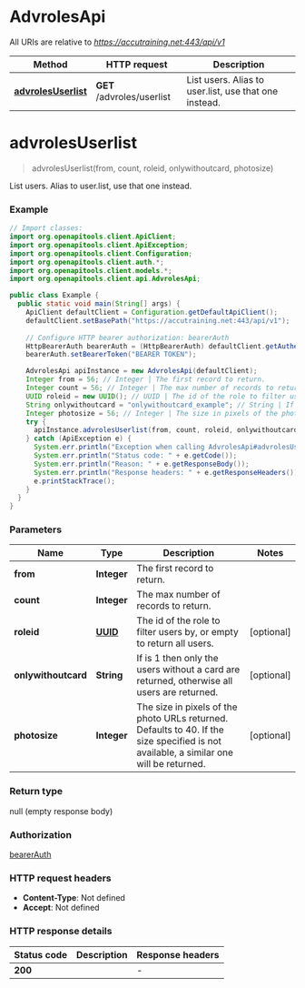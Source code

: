 # AdvrolesApi

All URIs are relative to *https://accutraining.net:443/api/v1*

Method | HTTP request | Description
------------- | ------------- | -------------
[**advrolesUserlist**](AdvrolesApi.md#advrolesUserlist) | **GET** /advroles/userlist | List users. Alias to user.list, use that one instead.


<a name="advrolesUserlist"></a>
# **advrolesUserlist**
> advrolesUserlist(from, count, roleid, onlywithoutcard, photosize)

List users. Alias to user.list, use that one instead.

### Example
```java
// Import classes:
import org.openapitools.client.ApiClient;
import org.openapitools.client.ApiException;
import org.openapitools.client.Configuration;
import org.openapitools.client.auth.*;
import org.openapitools.client.models.*;
import org.openapitools.client.api.AdvrolesApi;

public class Example {
  public static void main(String[] args) {
    ApiClient defaultClient = Configuration.getDefaultApiClient();
    defaultClient.setBasePath("https://accutraining.net:443/api/v1");
    
    // Configure HTTP bearer authorization: bearerAuth
    HttpBearerAuth bearerAuth = (HttpBearerAuth) defaultClient.getAuthentication("bearerAuth");
    bearerAuth.setBearerToken("BEARER TOKEN");

    AdvrolesApi apiInstance = new AdvrolesApi(defaultClient);
    Integer from = 56; // Integer | The first record to return.
    Integer count = 56; // Integer | The max number of records to return.
    UUID roleid = new UUID(); // UUID | The id of the role to filter users by, or empty to return all users.
    String onlywithoutcard = "onlywithoutcard_example"; // String | If is 1 then only the users without a card are returned, otherwise all users are returned.
    Integer photosize = 56; // Integer | The size in pixels of the photo URLs returned. Defaults to 40. If the size specified is not available, a similar one will be returned.
    try {
      apiInstance.advrolesUserlist(from, count, roleid, onlywithoutcard, photosize);
    } catch (ApiException e) {
      System.err.println("Exception when calling AdvrolesApi#advrolesUserlist");
      System.err.println("Status code: " + e.getCode());
      System.err.println("Reason: " + e.getResponseBody());
      System.err.println("Response headers: " + e.getResponseHeaders());
      e.printStackTrace();
    }
  }
}
```

### Parameters

Name | Type | Description  | Notes
------------- | ------------- | ------------- | -------------
 **from** | **Integer**| The first record to return. |
 **count** | **Integer**| The max number of records to return. |
 **roleid** | [**UUID**](.md)| The id of the role to filter users by, or empty to return all users. | [optional]
 **onlywithoutcard** | **String**| If is 1 then only the users without a card are returned, otherwise all users are returned. | [optional]
 **photosize** | **Integer**| The size in pixels of the photo URLs returned. Defaults to 40. If the size specified is not available, a similar one will be returned. | [optional]

### Return type

null (empty response body)

### Authorization

[bearerAuth](../README.md#bearerAuth)

### HTTP request headers

 - **Content-Type**: Not defined
 - **Accept**: Not defined

### HTTP response details
| Status code | Description | Response headers |
|-------------|-------------|------------------|
**200** |  |  -  |

